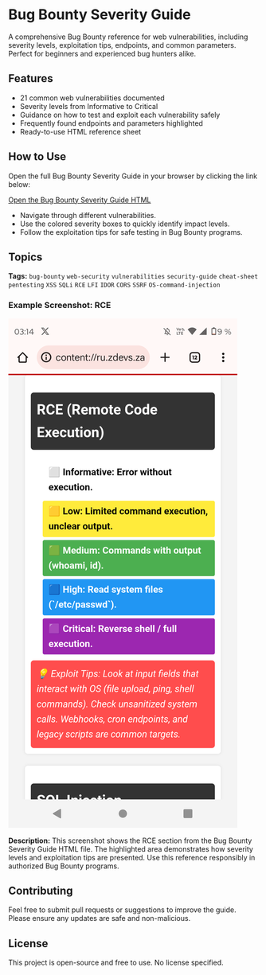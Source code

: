 # Bug Bounty Severity Guide

A comprehensive Bug Bounty reference for web vulnerabilities, including severity levels, exploitation tips, endpoints, and common parameters. Perfect for beginners and experienced bug hunters alike.

## Features

- 21 common web vulnerabilities documented
- Severity levels from Informative to Critical
- Guidance on how to test and exploit each vulnerability safely
- Frequently found endpoints and parameters highlighted
- Ready-to-use HTML reference sheet

## How to Use

Open the full Bug Bounty Severity Guide in your browser by clicking the link below:  

[Open the Bug Bounty Severity Guide HTML](bug_bounty_severity_guide.html)

- Navigate through different vulnerabilities.
- Use the colored severity boxes to quickly identify impact levels.
- Follow the exploitation tips for safe testing in Bug Bounty programs.

## Topics

**Tags:** `bug-bounty` `web-security` `vulnerabilities` `security-guide` `cheat-sheet` `pentesting` `XSS` `SQLi` `RCE` `LFI` `IDOR` `CORS` `SSRF` `OS-command-injection`

### Example Screenshot: RCE

![RCE Example](rce_example.png "Screenshot showing RCE example from the HTML reference guide")

**Description:** This screenshot shows the RCE section from the Bug Bounty Severity Guide HTML file. The highlighted area demonstrates how severity levels and exploitation tips are presented. Use this reference responsibly in authorized Bug Bounty programs.

## Contributing

Feel free to submit pull requests or suggestions to improve the guide. Please ensure any updates are safe and non-malicious.

## License

This project is open-source and free to use. No license specified.
